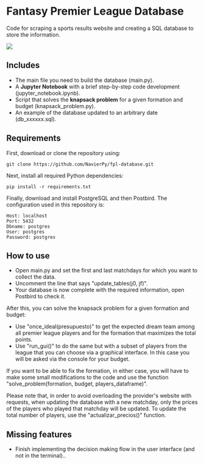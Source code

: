 # Fantasy Premier League Database
Code for scraping a sports results website and creating a SQL database to store the information.


![](https://github.com/NavierPy/fpl-database/assets/45111622/d22f5693-a6a5-4c6e-b333-41bc7aaa1bde)

## Includes

* The main file you need to build the database (main.py).
* A __Jupyter Notebook__ with a brief step-by-step code development (jupyter_notebook.ipynb).
* Script that solves the __knapsack problem__ for a given formation and budget (knapsack_problem.py).
* An example of the database updated to an arbitrary date (db_xxxxxx.sql).

## Requirements

First, download or clone the repository using:

 ```
git clone https://github.com/NavierPy/fpl-database.git
 ```
Next, install all required Python dependencies:

 ```
pip install -r requirements.txt
 ```
Finally, download and install PostgreSQL and then Postbird. The configuration used in this repository is:

 ```
Host: localhost
Port: 5432
Dbname: postgres
User: postgres
Password: postgres
 ```

## How to use

* Open main.py and set the first and last matchdays for which you want to collect the data.
* Uncomment the line that says "update_tables(j0, jf)".
* Your database is now complete with the required information, open Postbird to check it.

After this, you can solve the knapsack problem for a given formation and budget:

* Use "once_ideal(presupuesto)" to get the expected dream team among all premier league players and for the formation that maximizes the total points.
* Use "run_gui()" to do the same but with a subset of players from the league that you can choose via a graphical interface. In this case you will be asked via the console for your budget.

If you want to be able to fix the formation, in either case, you will have to make some small modifications to the code and use the function "solve_problem(formation, budget, players_dataframe)".

Please note that, in order to avoid overloading the provider's website with requests, when updating the database with a new matchday, only the prices of the players who played that matchday will be updated. To update the total number of players, use the "actualizar_precios()" function.

## Missing features

* Finish implementing the decision making flow in the user interface (and not in the terminal)..
